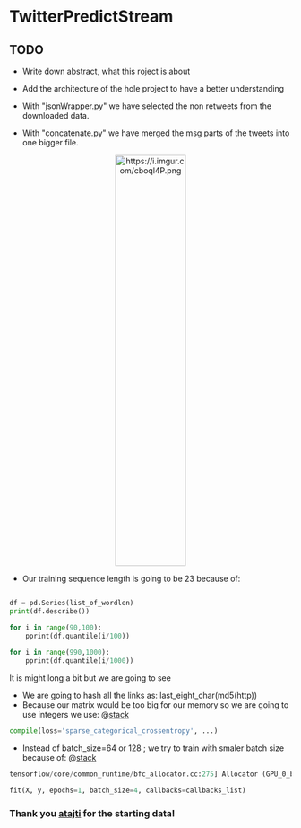 # TwitterPredictStream
## TODO
  * Write down abstract, what this roject is about
  * Add the architecture of the hole project to have a better understanding  
    
      
        
  * With "jsonWrapper.py" we have selected the non retweets from the downloaded data.  
  * With "concatenate.py" we have merged the msg parts of the tweets into one bigger file.  
<p align="center">  
	<img src="https://i.imgur.com/cboql4P.png" alt="https://i.imgur.com/cboql4P.png" class="shrinkToFit transparent" width="126" height="732">
 </p>

  * Our training sequence length is going to be 23 because of:  
```python

df = pd.Series(list_of_wordlen)  
print(df.describe())

for i in range(90,100):  
	pprint(df.quantile(i/100))  
  
for i in range(990,1000):  
	pprint(df.quantile(i/1000))  
``` 
It is might long a bit but we are going to see  
  * We are going to hash all the links as: last_eight_char(md5(http))  
  * Because our matrix would be too big for our memory so we are going to use integers we use: @[stack](https://stackoverflow.com/questions/46293734/memoryerror-in-keras-utils-np-utils-to-categorical)   
  ```python
compile(loss='sparse_categorical_crossentropy', ...) 
```  
  * Instead of batch_size=64 or 128 ; we try to train with smaler batch size because of: @[stack](https://stackoverflow.com/questions/36927607/how-can-i-solve-ran-out-of-gpu-memory-in-tensorflow)
```python
tensorflow/core/common_runtime/bfc_allocator.cc:275] Allocator (GPU_0_bfc) ran out of memory trying to allocate
```  

```python 
fit(X, y, epochs=1, batch_size=4, callbacks=callbacks_list)
```  

### Thank you [atajti](https://github.com/atajti) for the starting data!
